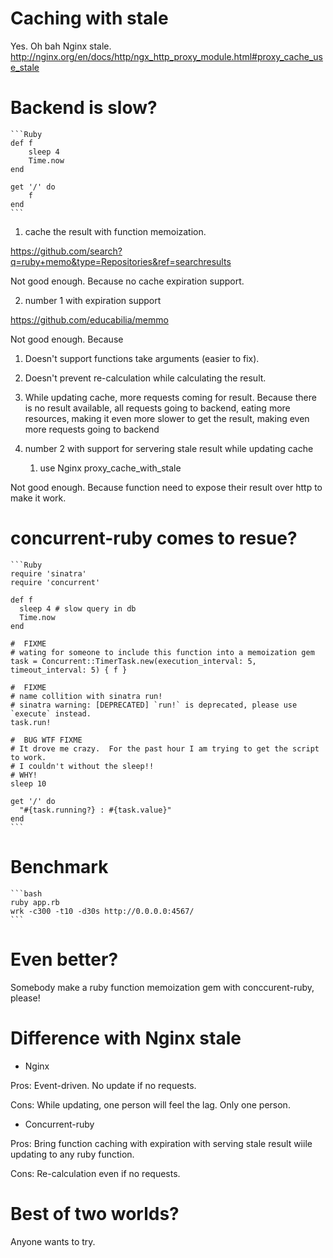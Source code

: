 # Caching with stale

Yes. Oh bah Nginx stale. <http://nginx.org/en/docs/http/ngx_http_proxy_module.html#proxy_cache_use_stale>

# Backend is slow?
    
    ```Ruby
    def f
        sleep 4
        Time.now
    end
    
    get '/' do
        f
    end
    ```

1. cache the result with function memoization.

<https://github.com/search?q=ruby+memo&type=Repositories&ref=searchresults>

Not good enough. Because no cache expiration support.

2. number 1 with expiration support

<https://github.com/educabilia/memmo>

Not good enough. Because

  1. Doesn't support functions take arguments (easier to fix).
  1. Doesn't prevent re-calculation while calculating the result.
  1. While updating cache, more requests coming for result. Because there is no result available, all requests going to backend, eating more resources, making it even more slower to get the result, making even more requests going to backend

3. number 2 with support for servering stale result while updating cache

   1. use Nginx proxy_cache_with_stale

Not good enough. Because function need to expose their result over http to make it work.

# concurrent-ruby comes to resue?

    ```Ruby
    require 'sinatra'
    require 'concurrent'

    def f
      sleep 4 # slow query in db
      Time.now
    end

    #  FIXME
    # wating for someone to include this function into a memoization gem
    task = Concurrent::TimerTask.new(execution_interval: 5, timeout_interval: 5) { f }

    #  FIXME
    # name collition with sinatra run!
    # sinatra warning: [DEPRECATED] `run!` is deprecated, please use `execute` instead.
    task.run!

    #  BUG WTF FIXME
    # It drove me crazy.  For the past hour I am trying to get the script to work.
    # I couldn't without the sleep!!
    # WHY!
    sleep 10

    get '/' do
      "#{task.running?} : #{task.value}"
    end
    ```
# Benchmark

    ```bash
    ruby app.rb
    wrk -c300 -t10 -d30s http://0.0.0.0:4567/
    ```

# Even better?

Somebody make a ruby function memoization gem with conccurent-ruby, please!

# Difference with Nginx stale

* Nginx

Pros:  Event-driven.  No update if no requests.

Cons:  While updating, one person will feel the lag.  Only one person.

* Concurrent-ruby

Pros:  Bring function caching with expiration with serving stale result wiile updating to any ruby function.

Cons:  Re-calculation even if no requests.

# Best of two worlds?

Anyone wants to try.


